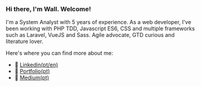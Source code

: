 ### Hi there, I'm Wall.  Welcome!

I'm a System Analyst with 5 years of experience. As a web developer, I've been working with PHP TDD, Javascript ES6, CSS and multiple frameworks such as Laravel, VueJS and Sass. Agile advocate, GTD curious and literature lover.

Here's where you can find more about me:

- 👔 [Linkedin(pt/en)](https://www.linkedin.com/in/wallacerandal)
- 📖 [Portfolio(pt)](https://wallrandal.github.io/portfolio/)
- 📝 [Medium(pt)](https://medium.com/@wallace.moura/)

<!--
**wallrandal/wallrandal** is a ✨ _special_ ✨ repository because its `README.md` (this file) appears on your GitHub profile.

Here are some ideas to get you started:

- 🔭 I’m currently working on ...
- 🌱 I’m currently learning ...
- 👯 I’m looking to collaborate on ...
- 🤔 I’m looking for help with ...
- 💬 Ask me about ...
- 📫 How to reach me: ...
- 😄 Pronouns: ...
- ⚡ Fun fact: ...
-->
